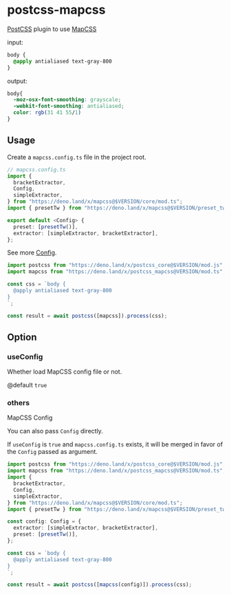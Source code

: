 # postcss-mapcss

[PostCSS] plugin to use [MapCSS]

[PostCSS]: https://github.com/postcss/postcss
[MapCSS]: https://mapcss.miyauchi.dev

input:

```css
body {
  @apply antialiased text-gray-800
}
```

output:

```css
body{
  -moz-osx-font-smoothing: grayscale;
  -webkit-font-smoothing: antialiased;
  color: rgb(31 41 55/1)
}
```

## Usage

Create a `mapcss.config.ts` file in the project root.

```ts
// mapcss.config.ts
import {
  bracketExtractor,
  Config,
  simpleExtractor,
} from "https://deno.land/x/mapcss@$VERSION/core/mod.ts";
import { presetTw } from "https://deno.land/x/mapcss@$VERSION/preset_tw/mod.ts";

export default <Config> {
  preset: [presetTw()],
  extractor: [simpleExtractor, bracketExtractor],
};
```

See more
[Config](https://github.com/TomokiMiyauci/mapcss/blob/beta/core/types.ts#L219).

```ts
import postcss from "https://deno.land/x/postcss_core@$VERSION/mod.js";
import mapcss from "https://deno.land/x/postcss_mapcss@VERSION/mod.ts";

const css = `body {
  @apply antialiased text-gray-800
}
`;

const result = await postcss([mapcss]).process(css);
```

## Option

### useConfig

Whether load MapCSS config file or not.

@default `true`

### others

MapCSS Config

You can also pass `Config` directly.

If `useConfig` is `true` and `mapcss.config.ts` exists, it will be merged in
favor of the `Config` passed as argument.

```ts
import postcss from "https://deno.land/x/postcss_core@$VERSION/mod.js";
import mapcss from "https://deno.land/x/postcss_mapcss@VERSION/mod.ts";
import {
  bracketExtractor,
  Config,
  simpleExtractor,
} from "https://deno.land/x/mapcss@$VERSION/core/mod.ts";
import { presetTw } from "https://deno.land/x/mapcss@$VERSION/preset_tw/mod.ts";

const config: Config = {
  extractor: [simpleExtractor, bracketExtractor],
  preset: [presetTw()],
};

const css = `body {
  @apply antialiased text-gray-800
}
`;

const result = await postcss([mapcss(config)]).process(css);
```
